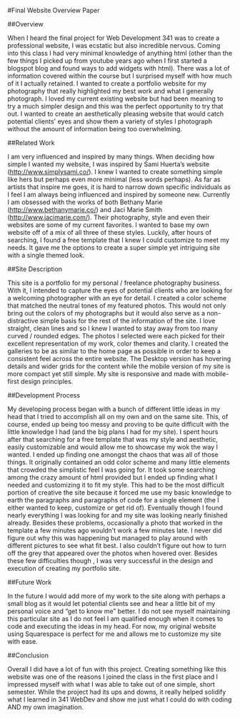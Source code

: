 #Final Website Overview Paper

##Overview

When I heard the final project for Web Development 341 was to create a professional website, I was ecstatic but also incredible nervous. Coming into this class I had very minimal knowledge of anything html (other than the few things I picked up from youtube years ago when I first started a blogspot blog and found ways to add widgets with html). There was a lot of information covered within the course but I surprised myself with how much of it I actually retained. I wanted to create a portfolio website for my photography that really highlighted my best work and what I generally photograph. I loved my current existing website but had been meaning to try a much simpler design and this was the perfect opportunity to try that out. I wanted to create an aesthetically pleasing website that would catch potential clients' eyes and show them a variety of styles I photograph without the amount of information being too overwhelming. 

##Related Work

I am very influenced and inspired by many things. When deciding how simple I wanted my website, I was inspired by Sami Huerta’s website (http://www.simplysami.co/). I knew I wanted to create something simple like hers but perhaps even more minimal (less words perhaps). As far as artists that inspire me goes, it is hard to narrow down specific individuals as I feel I am always being influenced and inspired by someone new. Currently I am obsessed with the works of both Bethany Marie (http://www.bethanymarie.co/) and Jaci Marie Smith (http://www.jacimarie.com/). Their photography, style and even their websites are some of my current favorites. I wanted to base my own website off of a mix of all three of these styles. Luckily, after hours of searching, I found a free template that I knew I could customize to meet my needs. It gave me the options to create a super simple yet intriguing site with a single themed look.

##Site Description

This site is a portfolio for my personal / freelance photography business. With it, I intended to capture the eyes of potential clients who are looking for a welcoming photographer with an eye for detail. I created a color scheme that matched the neutral tones of my featured photos. This would not only bring out the colors of my photographs but it would also serve as a non-distractive simple basis for the rest of the information of the site. I love straight, clean lines and so I knew I wanted to stay away from too many curved / rounded edges. The photos I selected were each picked for their excellent representation of my work, color themes and clarity. I created the galleries to be as similar to the home page as possible in order to keep a consistent feel across the entire website. The Desktop version has hovering details and wider grids for the content while the mobile version of my site is more compact yet still simple. My site is responsive and made with mobile-first design principles.

##Development Process

My developing process began with a bunch of different little ideas in my head that I tried to accomplish all on my own and on the same site. This, of course, ended up being too messy and proving to be quite difficult with the little knowledge I had (and the big plans I had for my site). I spent hours after that searching for a free template that was my style and aesthetic, easily customizable and would allow me to showcase my wok the way I wanted. I ended up finding one amongst the chaos that was all of those things. It originally contained an odd color scheme and many little elements that crowded the simplistic feel I was going for. It took some searching among the crazy amount of html provided but I ended up finding what I needed and customizing it to fit my style. This had to be the most difficult portion of creative the site because it forced me use my basic knowledge to earth the paragraphs and paragraphs of code for a single element (the I either wanted to keep, customize or get rid of). Eventually though I found nearly everything I was looking for and my site was looking nearly finished already. Besides these problems, occasionally a photo that worked in the template a few minutes ago wouldn’t work a few minutes late. I never did figure out why this was happening but managed to play around with different pictures to see what fit best. I also couldn’t figure out how to turn off the grey that appeared over the photos when hovered over. Besides these few difficulties though , I was very successful in the design and execution of creating my portfolio site.

##Future Work

In the future I would add more of my work to the site along with perhaps a small blog as it would let potential clients see and hear a little bit of my personal voice and “get to know me” better. I do not see myself maintaining this particular site as I do not feel I am qualified enough when it comes to code and executing the ideas in my head. For now, my original website using Squarespace is perfect for me and allows me to customize my site with ease.

##Conclusion 

Overall I did have a lot of fun with this project. Creating something like this website was one of the reasons I joined the class in the first place and I impressed myself with what I was able to take out of one simple, short semester. While the project had its ups and downs, it really helped solidify what I learned in 341 WebDev and show me just what I could do with coding AND my own imagination.
